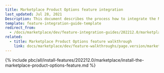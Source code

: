 ```yaml
---
title: Marketplace Product Options feature integration
last_updated: Jul 28, 2021
Description: This document describes the process how to integrate the Marketplace Product Options feature into a Spryker project.
template: feature-integration-guide-template
redirect_from:
  - /docs/marketplace/dev/feature-integration-guides/202212.0/marketplace-product-option-feature-integration.html
related:
  - title: Marketplace Product Options feature walkthrough
    link: docs/marketplace/dev/feature-walkthroughs/page.version/marketplace-product-options-feature-walkthrough.html
---
```


{% include pbc/all/install-features/202212.0/marketplace/install-the-marketplace-product-options-feature.md %} <!-- To edit, see /_includes/pbc/all/install-features/202212.0/marketplace/install-the-marketplace-product-options-feature.md -->
